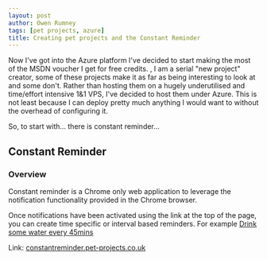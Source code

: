 ```yaml
---
layout: post
author: Owen Rumney
tags: [pet projects, azure]
title: Creating pet projects and the Constant Reminder
---
```


Now I've got into the Azure platform I've decided to start making the most of the MSDN voucher I get for free credits.
, I am a serial "new project" creator, some of these projects make it as far as being interesting to look at and some don't. Rather than hosting them on a hugely underutilised and time/effort intensive 1&1 VPS, I've decided to host them under Azure. This is not least because I can deploy pretty much anything I would want to without the overhead of configuring it.

So, to start with... there is constant reminder...

## Constant Reminder

### Overview

Constant reminder is a Chrome only web application to leverage the notification functionality provided in the Chrome browser.

Once notifications have been activated using the link at the top of the page, you can create time specific or interval based reminders. For example [Drink some water every 45mins](http://constantreminder.pet-projects.co.uk/?r=Drink+some+water&w=e&e=45&i=mins)

Link: [constantreminder.pet-projects.co.uk](http://constantreminder.pet-projects.co.uk)

